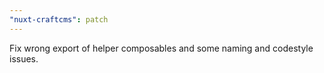 ```yaml
---
"nuxt-craftcms": patch
---
```


Fix wrong export of helper composables and some naming and codestyle issues.
